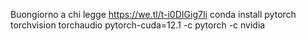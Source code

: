 Buongiorno a chi legge
https://we.tl/t-i0DIGig7Ii
conda install pytorch torchvision torchaudio pytorch-cuda=12.1 -c pytorch -c nvidia
